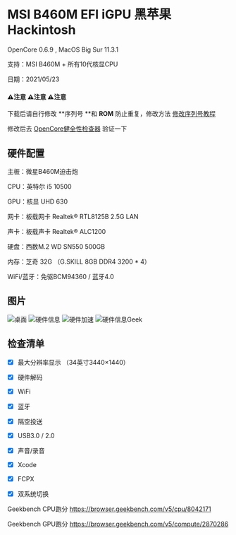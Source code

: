 # MSI B460M EFI iGPU 黑苹果 Hackintosh

OpenCore 0.6.9 , MacOS Big Sur 11.3.1

支持：MSI B460M + 所有10代核显CPU

日期：2021/05/23



#### ⚠️注意 ⚠️注意 ⚠️注意 

下载后请自行修改 **序列号 **和 **ROM** 防止重复，修改方法 [修改序列号教程](https://dortania.github.io/OpenCore-Install-Guide/config.plist/comet-lake.html#platforminfo)

修改后去 [OpenCore健全性检查器](https://opencore.slowgeek.com/) 验证一下



## 硬件配置

主板：微星B460M迫击炮 

CPU：英特尔 i5 10500

GPU：核显 UHD 630 

网卡：板载网卡 Realtek® RTL8125B 2.5G LAN

声卡：板载声卡 Realtek® ALC1200

硬盘：西数M.2 WD SN550 500GB  

内存：芝奇 32G （G.SKILL 8GB DDR4 3200 * 4）

WiFi/蓝牙：免驱BCM94360 / 蓝牙4.0


## 图片

![桌面](https://user-images.githubusercontent.com/13514929/119252879-2227c700-bbe1-11eb-8b8b-acbbcf35c77d.png)
![硬件信息](https://user-images.githubusercontent.com/13514929/119252900-35d32d80-bbe1-11eb-9530-8a7269dd520f.png)
![硬件加速](https://user-images.githubusercontent.com/13514929/119252894-323fa680-bbe1-11eb-98fd-280b60b3f4fb.png)
![硬件信息Geek](https://user-images.githubusercontent.com/13514929/119252936-5f8c5480-bbe1-11eb-91df-203834925137.png)


## 检查清单

- [x] 最大分辨率显示 （34英寸3440×1440）
- [x] 硬件解码
- [x] WiFi
- [x] 蓝牙
- [x] 隔空投送
- [x] USB3.0 / 2.0
- [x] 声音/录音
- [x] Xcode
- [x] FCPX
- [x] 双系统切换



Geekbench CPU跑分 https://browser.geekbench.com/v5/cpu/8042171

Geekbench GPU跑分 https://browser.geekbench.com/v5/compute/2870286
